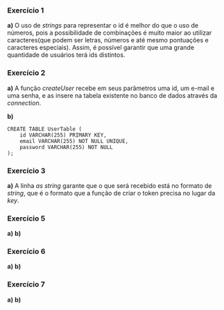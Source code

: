 ### Exercício 1
**a)** O uso de *strings* para representar o id é melhor do que o uso de números, pois a possibilidade de combinações é muito maior ao utilizar caracteres(que podem ser letras, números e até mesmo pontuações e caracteres especiais).
Assim, é possível garantir que uma grande quantidade de usuários terá ids distintos.

### Exercício 2
**a)** A função *createUser* recebe em seus parâmetros uma id, um e-mail e uma senha, e as insere na tabela existente no banco de dados através da *connection*.

**b)**
```
CREATE TABLE UserTable (
	id VARCHAR(255) PRIMARY KEY,
    email VARCHAR(255) NOT NULL UNIQUE,
    password VARCHAR(255) NOT NULL
);
```

### Exercício 3
**a)** A linha *as string* garante que o que será recebido está no formato de *string*, que é o formato que a função de criar o token precisa no lugar da *key*.

### Exercício 5
**a)**
**b)**
### Exercício 6
**a)**
**b)**
### Exercício 7
**a)**
**b)**